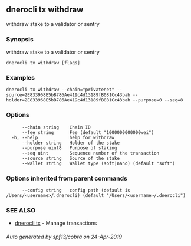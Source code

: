 ## dnerocli tx withdraw

withdraw stake to a validator or sentry

### Synopsis

withdraw stake to a validator or sentry

```
dnerocli tx withdraw [flags]
```

### Examples

```
dnerocli tx withdraw --chain="privatenet" --source=2E833968E5bB786Ae419c4d13189fB081Cc43bab --holder=2E833968E5bB786Ae419c4d13189fB081Cc43bab --purpose=0 --seq=8
```

### Options

```
      --chain string    Chain ID
      --fee string      Fee (default "1000000000000wei")
  -h, --help            help for withdraw
      --holder string   Holder of the stake
      --purpose uint8   Purpose of staking
      --seq uint        Sequence number of the transaction
      --source string   Source of the stake
      --wallet string   Wallet type (soft|nano) (default "soft")
```

### Options inherited from parent commands

```
      --config string   config path (default is /Users/<username>/.dnerocli) (default "/Users/<username>/.dnerocli")
```

### SEE ALSO

* [dnerocli tx](dnerocli_tx.md)	 - Manage transactions

###### Auto generated by spf13/cobra on 24-Apr-2019

